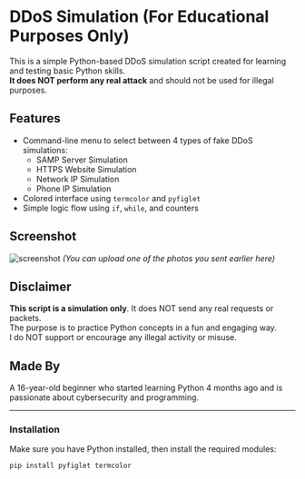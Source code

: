 # DDoS Simulation (For Educational Purposes Only)

This is a simple Python-based DDoS simulation script created for learning and testing basic Python skills.  
**It does NOT perform any real attack** and should not be used for illegal purposes.

## Features

- Command-line menu to select between 4 types of fake DDoS simulations:
  - SAMP Server Simulation
  - HTTPS Website Simulation
  - Network IP Simulation
  - Phone IP Simulation
- Colored interface using `termcolor` and `pyfiglet`
- Simple logic flow using `if`, `while`, and counters

## Screenshot

![screenshot](screenshot.png) *(You can upload one of the photos you sent earlier here)*

## Disclaimer

**This script is a simulation only**. It does NOT send any real requests or packets.  
The purpose is to practice Python concepts in a fun and engaging way.  
I do NOT support or encourage any illegal activity or misuse.

## Made By

A 16-year-old beginner who started learning Python 4 months ago and is passionate about cybersecurity and programming.

---

### Installation

Make sure you have Python installed, then install the required modules:

```bash
pip install pyfiglet termcolor
